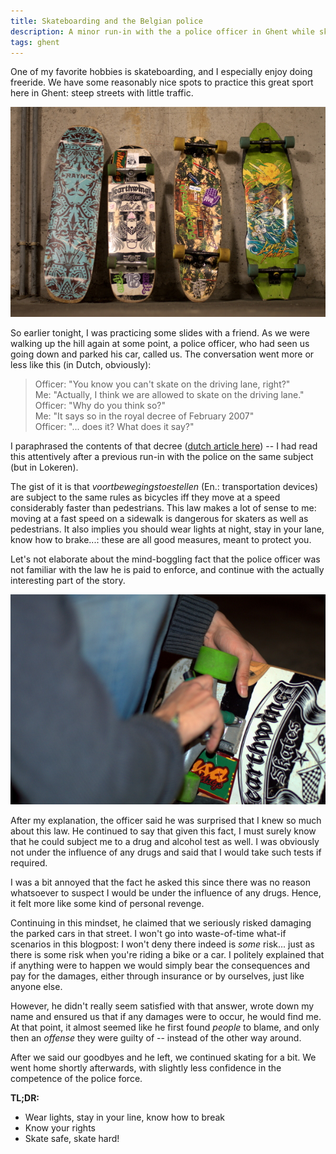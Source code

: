 ```yaml
---
title: Skateboarding and the Belgian police
description: A minor run-in with the a police officer in Ghent while skating
tags: ghent
---
```


One of my favorite hobbies is skateboarding, and I especially enjoy doing
freeride. We have some reasonably nice spots to practice this great sport here
in Ghent: steep streets with little traffic.

![Gear](/images/2012-12-19-gear.jpg)

So earlier tonight, I was practicing some slides with a friend. As we were
walking up the hill again at some point, a police officer, who had seen us going
down and parked his car, called us. The conversation went more or less like this
(in Dutch, obviously):

> Officer: "You know you can't skate on the driving lane, right?"  
> Me: "Actually, I think we are allowed to skate on the driving lane."  
> Officer: "Why do you think so?"  
> Me: "It says so in the royal decree of February 2007"  
> Officer: "... does it? What does it say?"  

I paraphrased the contents of that decree ([dutch article here]) -- I had read
this attentively after a previous run-in with the police on the same subject
(but in Lokeren).

[dutch article here]: http://www.wegcode.be/actueel/recente-wijzigingen/1260-voortbewegingstoestellen

The gist of it is that *voortbewegingstoestellen* (En.: transportation devices)
are subject to the same rules as bicycles iff they move at a speed considerably
faster than pedestrians. This law makes a lot of sense to me: moving at a fast
speed on a sidewalk is dangerous for skaters as well as pedestrians. It also
implies you should wear lights at night, stay in your lane, know how to
brake...: these are all good measures, meant to protect you.

Let's not elaborate about the mind-boggling fact that the police officer was not
familiar with the law he is paid to enforce, and continue with the actually
interesting part of the story.

![Gear](/images/2012-12-19-maintenance.jpg)

After my explanation, the officer said he was surprised that I knew so much about
this law. He continued to say that given this fact, I must surely know that he
could subject me to a drug and alcohol test as well. I was obviously not under
the influence of any drugs and said that I would take such tests if required.

I was a bit annoyed that the fact he asked this since there was no reason
whatsoever to suspect I would be under the influence of any drugs. Hence, it
felt more like some kind of personal revenge.

Continuing in this mindset, he claimed that we seriously risked damaging the
parked cars in that street. I won't go into waste-of-time what-if scenarios in
this blogpost: I won't deny there indeed is *some* risk... just as there is some
risk when you're riding a bike or a car. I politely explained that if anything
were to happen we would simply bear the consequences and pay for the damages,
either through insurance or by ourselves, just like anyone else.

However, he didn't really seem satisfied with that answer, wrote down my name
and ensured us that if any damages were to occur, he would find me. At that
point, it almost seemed like he first found *people* to blame, and only then an
*offense* they were guilty of -- instead of the other way around.

After we said our goodbyes and he left, we continued skating for a bit. We went
home shortly afterwards, with slightly less confidence in the competence of the
police force.

**TL;DR:**

- Wear lights, stay in your line, know how to break
- Know your rights
- Skate safe, skate hard!
